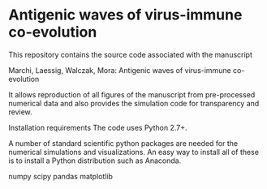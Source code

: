 # Antigenic waves of virus-immune co-evolution


This repository contains the source code associated with the manuscript

Marchi, Laessig, Walczak, Mora: Antigenic waves of virus-immune co-evolution

It allows reproduction of all figures of the manuscript from pre-processed numerical data and also provides the simulation code for transparency and review.

Installation requirements
The code uses Python 2.7+.

A number of standard scientific python packages are needed for the numerical simulations and visualizations. An easy way to install all of these is to install a Python distribution such as Anaconda.

numpy
scipy
pandas
matplotlib
